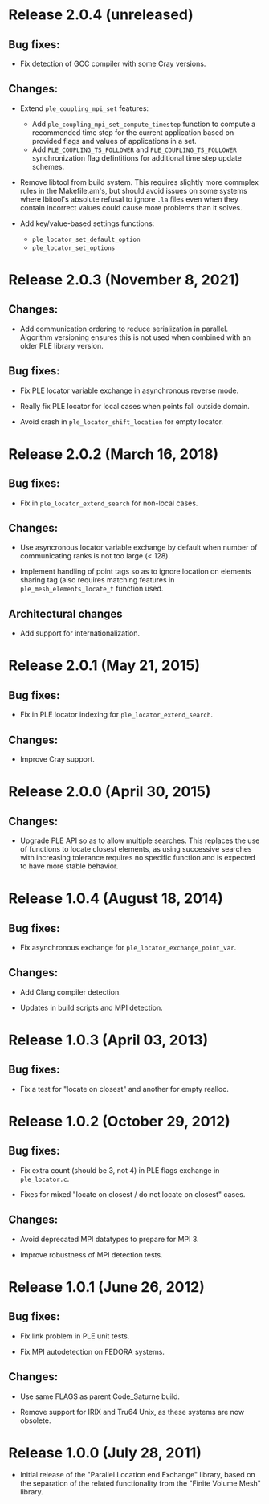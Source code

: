 Release 2.0.4 (unreleased)
==========================

Bug fixes:
----------

- Fix detection of GCC compiler with some Cray versions.

Changes:
--------

- Extend `ple_coupling_mpi_set` features:
  * Add `ple_coupling_mpi_set_compute_timestep` function to compute
    a recommended time step for the current application based on
    provided flags and values of applications in a set.
  * Add `PLE_COUPLING_TS_FOLLOWER` and `PLE_COUPLING_TS_FOLLOWER`
    synchronization flag defintitions for additional time step
    update schemes.

- Remove libtool from build system.
  This requires slightly more commplex rules in the Makefile.am's, but
  should avoid issues on some systems where lbitool's absolute refusal
  to ignore `.la` files even when they contain incorrect values
  could cause more problems than it solves.

- Add key/value-based settings functions:
  * `ple_locator_set_default_option`
  * `ple_locator_set_options`

Release 2.0.3 (November 8, 2021)
================================

Changes:
--------

- Add communication ordering to reduce serialization in parallel.
  Algorithm versioning ensures this is not used when combined
  with an older PLE library version.

Bug fixes:
----------

- Fix PLE locator variable exchange in asynchronous reverse mode.

- Really fix PLE locator for local cases when points fall outside domain.

- Avoid crash in `ple_locator_shift_location` for empty locator.

Release 2.0.2 (March 16, 2018)
==============================

Bug fixes:
----------

- Fix in `ple_locator_extend_search` for non-local cases.

Changes:
--------

- Use asyncronous locator variable exchange by default when
  number of communicating ranks is not too large (< 128).

- Implement handling of point tags so as to ignore location
  on elements sharing tag (also requires matching features
  in `ple_mesh_elements_locate_t` function used.

Architectural changes
---------------------

- Add support for internationalization.

Release 2.0.1 (May 21, 2015)
============================

Bug fixes:
----------

- Fix in PLE locator indexing for `ple_locator_extend_search`.

Changes:
--------

- Improve Cray support.

Release 2.0.0 (April 30, 2015)
==============================

Changes:
--------

- Upgrade PLE API so as to allow multiple searches. This replaces the use of
  functions to locate closest elements, as using successive searches with
  increasing tolerance requires no specific function and is expected to have
  more stable behavior.

Release 1.0.4 (August 18, 2014)
===============================

Bug fixes:
----------

- Fix asynchronous exchange for `ple_locator_exchange_point_var`.

Changes:
--------

- Add Clang compiler detection.

- Updates in build scripts and MPI detection.

Release 1.0.3 (April 03, 2013)
==============================

Bug fixes:
----------

- Fix a test for "locate on closest" and another for empty realloc.

Release 1.0.2 (October 29, 2012)
================================

Bug fixes:
----------

- Fix extra count (should be 3, not 4) in PLE flags exchange in `ple_locator.c`.

- Fixes for mixed "locate on closest / do not locate on closest" cases.

Changes:
--------

- Avoid deprecated MPI datatypes to prepare for MPI 3.

- Improve robustness of MPI detection tests.

Release 1.0.1 (June 26, 2012)
=============================

Bug fixes:
----------

- Fix link problem in PLE unit tests.

- Fix MPI autodetection on FEDORA systems.

Changes:
--------

- Use same FLAGS as parent Code_Saturne build.

- Remove support for IRIX and Tru64 Unix, as these systems are
  now obsolete.

Release 1.0.0 (July 28, 2011)
=============================

- Initial release of the "Parallel Location end Exchange" library,
  based on the separation of the related functionality from the
  "Finite Volume Mesh" library.
